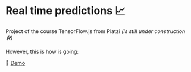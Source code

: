 # Real time predictions 📈
Project of the course TensorFlow.js from Platzi *(is still under construction 🛠️)*

However, this is how is going: 

  🚀   [Demo](https://mariajosemv.github.io/real-time-predictions/index.html)
